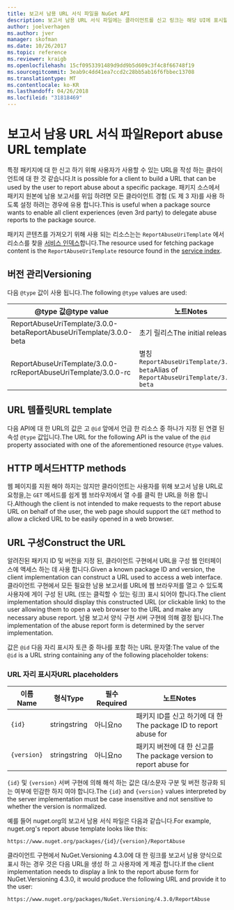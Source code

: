 ```yaml
---
title: 보고서 남용 URL 서식 파일을 NuGet API
description: 보고서 남용 URL 서식 파일에는 클라이언트를 신고 링크는 해당 UI에 표시할 수 있습니다.
author: joelverhagen
ms.author: jver
manager: skofman
ms.date: 10/26/2017
ms.topic: reference
ms.reviewer: kraigb
ms.openlocfilehash: 15cf0953391489d9dd9b5d609c3f4c8f66748f19
ms.sourcegitcommit: 3eab9c4dd41ea7ccd2c28bb5ab16f6fbbec13708
ms.translationtype: MT
ms.contentlocale: ko-KR
ms.lasthandoff: 04/26/2018
ms.locfileid: "31818469"
---
```

# <a name="report-abuse-url-template"></a><span data-ttu-id="971bc-103">보고서 남용 URL 서식 파일</span><span class="sxs-lookup"><span data-stu-id="971bc-103">Report abuse URL template</span></span>

<span data-ttu-id="971bc-104">특정 패키지에 대 한 신고 하기 위해 사용자가 사용할 수 있는 URL을 작성 하는 클라이언트에 대 한 것 같습니다.</span><span class="sxs-lookup"><span data-stu-id="971bc-104">It is possible for a client to build a URL that can be used by the user to report abuse about a specific package.</span></span> <span data-ttu-id="971bc-105">패키지 소스에서 패키지 원본에 남용 보고서를 위임 하려면 모든 클라이언트 경험 (도 제 3 자)를 사용 하도록 설정 하려는 경우에 유용 합니다.</span><span class="sxs-lookup"><span data-stu-id="971bc-105">This is useful when a package source wants to enable all client experiences (even 3rd party) to delegate abuse reports to the package source.</span></span>

<span data-ttu-id="971bc-106">패키지 콘텐츠를 가져오기 위해 사용 되는 리소스는는 `ReportAbuseUriTemplate` 에서 리소스를 찾을 [서비스 인덱스](service-index.md)합니다.</span><span class="sxs-lookup"><span data-stu-id="971bc-106">The resource used for fetching package content is the `ReportAbuseUriTemplate` resource found in the [service index](service-index.md).</span></span>

## <a name="versioning"></a><span data-ttu-id="971bc-107">버전 관리</span><span class="sxs-lookup"><span data-stu-id="971bc-107">Versioning</span></span>

<span data-ttu-id="971bc-108">다음 `@type` 값이 사용 됩니다.</span><span class="sxs-lookup"><span data-stu-id="971bc-108">The following `@type` values are used:</span></span>

<span data-ttu-id="971bc-109">@type 값</span><span class="sxs-lookup"><span data-stu-id="971bc-109">@type value</span></span>                       | <span data-ttu-id="971bc-110">노트</span><span class="sxs-lookup"><span data-stu-id="971bc-110">Notes</span></span>
--------------------------------- | -----
<span data-ttu-id="971bc-111">ReportAbuseUriTemplate/3.0.0-beta</span><span class="sxs-lookup"><span data-stu-id="971bc-111">ReportAbuseUriTemplate/3.0.0-beta</span></span> | <span data-ttu-id="971bc-112">초기 릴리스</span><span class="sxs-lookup"><span data-stu-id="971bc-112">The initial release</span></span>
<span data-ttu-id="971bc-113">ReportAbuseUriTemplate/3.0.0-rc</span><span class="sxs-lookup"><span data-stu-id="971bc-113">ReportAbuseUriTemplate/3.0.0-rc</span></span>   | <span data-ttu-id="971bc-114">별칭 `ReportAbuseUriTemplate/3.0.0-beta`</span><span class="sxs-lookup"><span data-stu-id="971bc-114">Alias of `ReportAbuseUriTemplate/3.0.0-beta`</span></span>

## <a name="url-template"></a><span data-ttu-id="971bc-115">URL 템플릿</span><span class="sxs-lookup"><span data-stu-id="971bc-115">URL template</span></span>

<span data-ttu-id="971bc-116">다음 API에 대 한 URL의 값은 고 `@id` 앞에서 언급 한 리소스 중 하나가 지정 된 연결 된 속성 `@type` 값입니다.</span><span class="sxs-lookup"><span data-stu-id="971bc-116">The URL for the following API is the value of the `@id` property associated with one of the aforementioned resource `@type` values.</span></span>

## <a name="http-methods"></a><span data-ttu-id="971bc-117">HTTP 메서드</span><span class="sxs-lookup"><span data-stu-id="971bc-117">HTTP methods</span></span>

<span data-ttu-id="971bc-118">웹 페이지를 지원 해야 하지는 않지만 클라이언트는 사용자를 위해 보고서 남용 URL로 요청을,는 `GET` 메서드를 쉽게 웹 브라우저에서 열 수를 클릭 한 URL을 허용 합니다.</span><span class="sxs-lookup"><span data-stu-id="971bc-118">Although the client is not intended to make requests to the report abuse URL on behalf of the user, the web page should support the `GET` method to allow a clicked URL to be easily opened in a web browser.</span></span>

## <a name="construct-the-url"></a><span data-ttu-id="971bc-119">URL 구성</span><span class="sxs-lookup"><span data-stu-id="971bc-119">Construct the URL</span></span>

<span data-ttu-id="971bc-120">알려진된 패키지 ID 및 버전을 지정 된, 클라이언트 구현에서 URL을 구성 웹 인터페이스에 액세스 하는 데 사용 합니다.</span><span class="sxs-lookup"><span data-stu-id="971bc-120">Given a known package ID and version, the client implementation can construct a URL used to access a web interface.</span></span> <span data-ttu-id="971bc-121">클라이언트 구현에서 모든 필요한 남용 보고서를 URL에 웹 브라우저를 열고 수 있도록 사용자에 게이 구성 된 URL (또는 클릭할 수 있는 링크) 표시 되어야 합니다.</span><span class="sxs-lookup"><span data-stu-id="971bc-121">The client implementation should display this constructed URL (or clickable link) to the user allowing them to open a web browser to the URL and make any necessary abuse report.</span></span> <span data-ttu-id="971bc-122">남용 보고서 양식 구현 서버 구현에 의해 결정 됩니다.</span><span class="sxs-lookup"><span data-stu-id="971bc-122">The implementation of the abuse report form is determined by the server implementation.</span></span>

<span data-ttu-id="971bc-123">값은 `@id` 다음 자리 표시자 토큰 중 하나를 포함 하는 URL 문자열:</span><span class="sxs-lookup"><span data-stu-id="971bc-123">The value of the `@id` is a URL string containing any of the following placeholder tokens:</span></span>

### <a name="url-placeholders"></a><span data-ttu-id="971bc-124">URL 자리 표시자</span><span class="sxs-lookup"><span data-stu-id="971bc-124">URL placeholders</span></span>

<span data-ttu-id="971bc-125">이름</span><span class="sxs-lookup"><span data-stu-id="971bc-125">Name</span></span>        | <span data-ttu-id="971bc-126">형식</span><span class="sxs-lookup"><span data-stu-id="971bc-126">Type</span></span>    | <span data-ttu-id="971bc-127">필수</span><span class="sxs-lookup"><span data-stu-id="971bc-127">Required</span></span> | <span data-ttu-id="971bc-128">노트</span><span class="sxs-lookup"><span data-stu-id="971bc-128">Notes</span></span>
----------- | ------- | -------- | -----
`{id}`      | <span data-ttu-id="971bc-129">string</span><span class="sxs-lookup"><span data-stu-id="971bc-129">string</span></span>  | <span data-ttu-id="971bc-130">아니요</span><span class="sxs-lookup"><span data-stu-id="971bc-130">no</span></span>       | <span data-ttu-id="971bc-131">패키지 ID를 신고 하기에 대 한</span><span class="sxs-lookup"><span data-stu-id="971bc-131">The package ID to report abuse for</span></span>
`{version}` | <span data-ttu-id="971bc-132">string</span><span class="sxs-lookup"><span data-stu-id="971bc-132">string</span></span>  | <span data-ttu-id="971bc-133">아니요</span><span class="sxs-lookup"><span data-stu-id="971bc-133">no</span></span>       | <span data-ttu-id="971bc-134">패키지 버전에 대 한 신고를</span><span class="sxs-lookup"><span data-stu-id="971bc-134">The package version to report abuse for</span></span>

<span data-ttu-id="971bc-135">`{id}` 및 `{version}` 서버 구현에 의해 해석 하는 값은 대/소문자 구분 및 버전 정규화 되는 여부에 민감한 하지 여야 합니다.</span><span class="sxs-lookup"><span data-stu-id="971bc-135">The `{id}` and `{version}` values interpreted by the server implementation must be case insensitive and not sensitive to whether the version is normalized.</span></span>

<span data-ttu-id="971bc-136">예를 들어 nuget.org의 보고서 남용 서식 파일은 다음과 같습니다.</span><span class="sxs-lookup"><span data-stu-id="971bc-136">For example, nuget.org's report abuse template looks like this:</span></span>

    https://www.nuget.org/packages/{id}/{version}/ReportAbuse

<span data-ttu-id="971bc-137">클라이언트 구현에서 NuGet.Versioning 4.3.0에 대 한 링크를 보고서 남용 양식으로 표시 하는 경우 것은 다음 URL을 생성 하 고 사용자에 게 제공 합니다.</span><span class="sxs-lookup"><span data-stu-id="971bc-137">If the client implementation needs to display a link to the report abuse form for NuGet.Versioning 4.3.0, it would produce the following URL and provide it to the user:</span></span>

    https://www.nuget.org/packages/NuGet.Versioning/4.3.0/ReportAbuse
